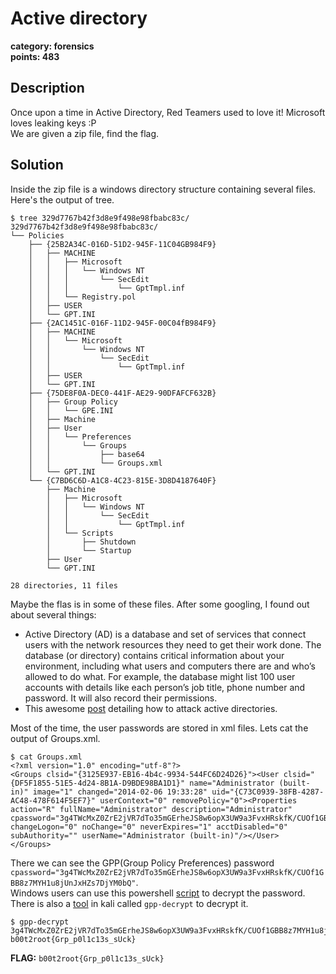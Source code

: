 # Active directory
**category: forensics**  
**points: 483**

## Description
Once upon a time in Active Directory, Red Teamers used to love it! Microsoft loves leaking keys :P  
We are given a zip file, find the flag.

## Solution
Inside the zip file is a windows directory structure containing several files. Here's the output of tree.

```
$ tree 329d7767b42f3d8e9f498e98fbabc83c/
329d7767b42f3d8e9f498e98fbabc83c/
└── Policies
    ├── {25B2A34C-016D-51D2-945F-11C04GB984F9}
    │   ├── MACHINE
    │   │   ├── Microsoft
    │   │   │   └── Windows NT
    │   │   │       └── SecEdit
    │   │   │           └── GptTmpl.inf
    │   │   └── Registry.pol
    │   ├── USER
    │   └── GPT.INI
    ├── {2AC1451C-016F-11D2-945F-00C04fB984F9}
    │   ├── MACHINE
    │   │   └── Microsoft
    │   │       └── Windows NT
    │   │           └── SecEdit
    │   │               └── GptTmpl.inf
    │   ├── USER
    │   └── GPT.INI
    ├── {75DE8F0A-DEC0-441F-AE29-90DFAFCF632B}
    │   ├── Group Policy
    │   │   └── GPE.INI
    │   ├── Machine
    │   ├── User
    │   │   └── Preferences
    │   │       └── Groups
    │   │           ├── base64
    │   │           └── Groups.xml
    │   └── GPT.INI
    └── {C7BD6C6D-A1C8-4C23-815E-3D8D4187640F}
        ├── Machine
        │   ├── Microsoft
        │   │   └── Windows NT
        │   │       └── SecEdit
        │   │           └── GptTmpl.inf
        │   └── Scripts
        │       ├── Shutdown
        │       └── Startup
        ├── User
        └── GPT.INI

28 directories, 11 files
```

Maybe the flas is in some of these files. After some googling, I found out about several things:
- Active Directory (AD) is a database and set of services that connect users with the network resources they need to get their work done. The database (or directory) contains critical information about your environment, including what users and computers there are and who’s allowed to do what. For example, the database might list 100 user accounts with details like each person’s job title, phone number and password. It will also record their permissions.
- This awesome [post](https://adsecurity.org/?p=2362) detailing how to attack active directories.

Most of the time, the user passwords are stored in xml files. Lets cat the output of Groups.xml.

```
$ cat Groups.xml 
<?xml version="1.0" encoding="utf-8"?>
<Groups clsid="{3125E937-EB16-4b4c-9934-544FC6D24D26}"><User clsid="{DF5F1855-51E5-4d24-8B1A-D9BDE98BA1D1}" name="Administrator (built-in)" image="1" changed="2014-02-06 19:33:28" uid="{C73C0939-38FB-4287-AC48-478F614F5EF7}" userContext="0" removePolicy="0"><Properties action="R" fullName="Administrator" description="Administrator" cpassword="3g4TWcMxZ0ZrE2jVR7dTo35mGErheJS8w6opX3UW9a3FvxHRskfK/CUOf1GBB8z7MYH1u8jUnJxHZs7DjYM0bQ" changeLogon="0" noChange="0" neverExpires="1" acctDisabled="0" subAuthority="" userName="Administrator (built-in)"/></User>
</Groups>
```
There we can see the GPP(Group Policy Preferences) password `cpassword="3g4TWcMxZ0ZrE2jVR7dTo35mGErheJS8w6opX3UW9a3FvxHRskfK/CUOf1GBB8z7MYH1u8jUnJxHZs7DjYM0bQ"`.  
Windows users can use this powershell [script](https://github.com/PowerShellMafia/PowerSploit/blob/master/Exfiltration/Get-GPPPassword.ps1) to decrypt the password.  
There is also a [tool](https://tools.kali.org/password-attacks/gpp-decrypt) in kali called `gpp-decrypt` to decrypt it.

```
$ gpp-decrypt 3g4TWcMxZ0ZrE2jVR7dTo35mGErheJS8w6opX3UW9a3FvxHRskfK/CUOf1GBB8z7MYH1u8jUnJxHZs7DjYM0bQ
b00t2root{Grp_p0l1c13s_sUck}
```

**FLAG:** `b00t2root{Grp_p0l1c13s_sUck}`

